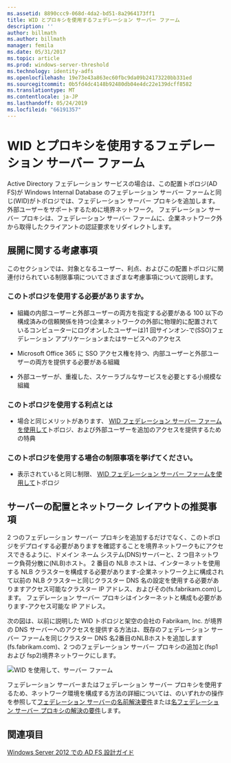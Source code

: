 ```yaml
---
ms.assetid: 8890ccc9-068d-4da2-bd51-8a2964173ff1
title: WID とプロキシを使用するフェデレーション サーバー ファーム
description: ''
author: billmath
ms.author: billmath
manager: femila
ms.date: 05/31/2017
ms.topic: article
ms.prod: windows-server-threshold
ms.technology: identity-adfs
ms.openlocfilehash: 19e73e43a863ec60fbc9da09b24173220bb331ed
ms.sourcegitcommit: 0b5fd4dc4148b92480db04e4dc22e139dcff8582
ms.translationtype: MT
ms.contentlocale: ja-JP
ms.lasthandoff: 05/24/2019
ms.locfileid: "66191357"
---
```

# <a name="federation-server-farm-using-wid-and-proxies"></a>WID とプロキシを使用するフェデレーション サーバー ファーム

Active Directory フェデレーション サービスの場合は、この配置トポロジ\(AD FS\)が Windows Internal Database のフェデレーション サーバー ファームと同じ\(WID\)がトポロジでは、フェデレーション サーバー プロキシを追加します。外部ユーザーをサポートするために境界ネットワーク。 フェデレーション サーバー プロキシは、フェデレーション サーバー ファームに、企業ネットワーク外から取得したクライアントの認証要求をリダイレクトします。  
  
## <a name="deployment-considerations"></a>展開に関する考慮事項  
このセクションでは、対象となるユーザー、利点、およびこの配置トポロジに関連付けられている制限事項についてさまざまな考慮事項について説明します。  
  
### <a name="who-should-use-this-topology"></a>このトポロジを使用する必要がありますか。  
  
-   組織の内部ユーザーと外部ユーザーの両方を指定する必要がある 100 以下の構成済みの信頼関係を持つ\(企業ネットワークの外部に物理的に配置されているコンピューターにログオンしたユーザーは\)1 回サインオン\-で\(SSO\)フェデレーション アプリケーションまたはサービスへのアクセス  
  
-   Microsoft Office 365 に SSO アクセス権を持つ、内部ユーザーと外部ユーザーの両方を提供する必要がある組織  
  
-   外部ユーザーが、重複した、スケーラブルなサービスを必要とする小規模な組織  
  
### <a name="what-are-the-benefits-of-using-this-topology"></a>このトポロジを使用する利点とは  
  
-   場合と同じメリットがあります、 [WID フェデレーション サーバー ファームを使用して](Federation-Server-Farm-Using-WID-2012.md)トポロジ、および外部ユーザーを追加のアクセスを提供するための特典  
  
### <a name="what-are-the-limitations-of-using-this-topology"></a>このトポロジを使用する場合の制限事項を挙げてください。  
  
-   表示されていると同じ制限、 [WID フェデレーション サーバー ファームを使用して](Federation-Server-Farm-Using-WID-2012.md)トポロジ  
  
## <a name="server-placement-and-network-layout-recommendations"></a>サーバーの配置とネットワーク レイアウトの推奨事項  
2 つのフェデレーション サーバー プロキシを追加するだけでなく、このトポロジをデプロイする必要がありますを確認することを境界ネットワークもにアクセスできるように、ドメイン ネーム システム\(DNS\)サーバーと、2 つ目ネットワーク負荷分散に\(NLB\)ホスト。 2 番目の NLB ホストは、インターネットを使用する NLB クラスターを構成する必要があります\-企業ネットワーク上に構成されて以前の NLB クラスターと同じクラスター DNS 名の設定を使用する必要がありますアクセス可能なクラスター IP アドレス、およびその\(fs.fabrikam.com\)します。 フェデレーション サーバー プロキシはインターネットと構成も必要があります\-アクセス可能な IP アドレス。  
  
次の図は、以前に説明した WID トポロジと架空の会社の Fabrikam, Inc. が境界の DNS サーバーへのアクセスを提供する方法は、既存のフェデレーション サーバー ファームを同じクラスター DNS 名2番目のNLBホストを追加します\(fs.fabrikam.com\)、2 つのフェデレーション サーバー プロキシの追加と\(fsp1 および fsp2\)境界ネットワークにします。  
  
![WID を使用して、サーバー ファーム](media/FarmWIDProxies.gif)  
  
フェデレーション サーバーまたはフェデレーション サーバー プロキシを使用するため、ネットワーク環境を構成する方法の詳細については、のいずれかの操作を参照して[フェデレーション サーバーの名前解決要件](Name-Resolution-Requirements-for-Federation-Servers.md)または[名フェデレーション サーバー プロキシの解決の要件](Name-Resolution-Requirements-for-Federation-Server-Proxies.md)します。  
  
## <a name="see-also"></a>関連項目
[Windows Server 2012 での AD FS 設計ガイド](AD-FS-Design-Guide-in-Windows-Server-2012.md)
